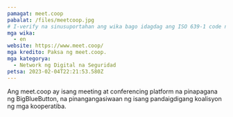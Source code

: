 ```yaml
---
pamagat: meet.coop
pabalat: /files/meetcoop.jpg
# I-verify na sinusuportahan ang wika bago idagdag ang ISO 639-1 code nito dito. walang country code, ibig sabihin, ms sa halip na ms_MY.
mga wika:
  - en
website: https://www.meet.coop/
mga kredito: Paksa ng meet.coop.
mga kategorya:
  - Network ng Digital na Seguridad
petsa: 2023-02-04T22:21:53.580Z
---
```

Ang meet.coop ay isang meeting at conferencing platform na pinapagana ng BigBlueButton, na pinangangasiwaan ng isang pandaigdigang koalisyon ng mga kooperatiba.